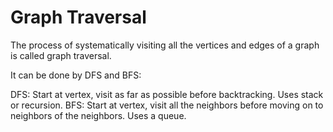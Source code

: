 <h1>Graph Traversal</h1>

The process of systematically visiting all the vertices and edges of a graph is called graph traversal.

It can be done by DFS and BFS:

DFS: Start at vertex, visit as far as possible before backtracking. Uses stack or recursion.
BFS: Start at vertex, visit all the neighbors before moving on to neighbors of the neighbors. Uses a queue. 
